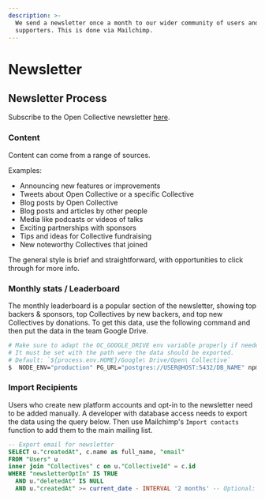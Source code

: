 ```yaml
---
description: >-
  We send a newsletter once a month to our wider community of users and
  supporters. This is done via Mailchimp.
---
```


# Newsletter

## Newsletter Process

Subscribe to the Open Collective newsletter [here](http://eepurl.com/gk99zn). 

### Content

Content can come from a range of sources.

Examples:

* Announcing new features or improvements
* Tweets about Open Collective or a specific Collective
* Blog posts by Open Collective
* Blog posts and articles by other people
* Media like podcasts or videos of talks
* Exciting partnerships with sponsors
* Tips and ideas for Collective fundraising
* New noteworthy Collectives that joined

The general style is brief and straightforward, with opportunities to click through for more info.

### Monthly stats / Leaderboard

The monthly leaderboard is a popular section of the newsletter, showing top backers & sponsors, top Collectives by new backers, and top new Collectives by donations. To get this data, use the following command and then put the data in the team Google Drive.

```bash
# Make sure to adapt the OC_GOOGLE_DRIVE env variable properly if needed.
# It must be set with the path were the data should be exported.
# Default: `${process.env.HOME}/Google\ Drive/Open\ Collective`
$  NODE_ENV="production" PG_URL="postgres://USER@HOST:5432/DB_NAME" npm run export:csv
```

### Import Recipients

Users who create new platform accounts and opt-in to the newsletter need to be added manually. A developer with database access needs to export the data using the query below. Then use Mailchimp's `Import contacts` function to add them to the main mailing list.

```sql
-- Export email for newsletter
SELECT u."createdAt", c.name as full_name, "email"
FROM "Users" u
inner join "Collectives" c on u."CollectiveId" = c.id
WHERE "newsletterOptIn" IS TRUE
  AND u."deletedAt" IS NULL
  AND u."createdAt" >= current_date - INTERVAL '2 months' -- Optional: to get only last 2 month's emails
```

### 

